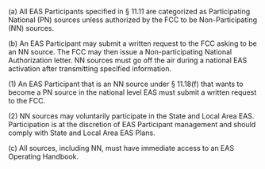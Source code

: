 (a) All EAS Participants specified in § 11.11 are categorized as Participating National (PN) sources unless authorized by the FCC to be Non-Participating (NN) sources.

(b) An EAS Participant may submit a written request to the FCC asking to be an NN source. The FCC may then issue a Non-participating National Authorization letter. NN sources must go off the air during a national EAS activation after transmitting specified information.

(1) An EAS Participant that is an NN source under § 11.18(f) that wants to become a PN source in the national level EAS must submit a written request to the FCC.

(2) NN sources may voluntarily participate in the State and Local Area EAS. Participation is at the discretion of EAS Participant management and should comply with State and Local Area EAS Plans.

(c) All sources, including NN, must have immediate access to an EAS Operating Handbook.

